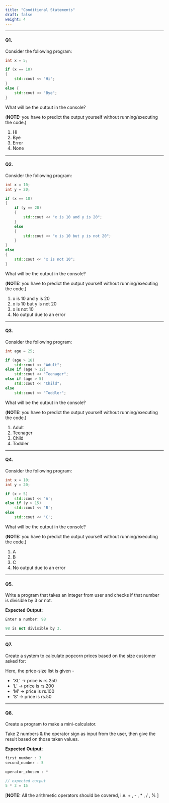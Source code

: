 ```yaml
---
title: "Conditional Statements"
draft: false
weight: 4
---
```


---

#### Q1.

Consider the following program:

```cpp
int x = 5;

if (x == 10) 
{
    std::cout << "Hi";
} 
else {
    std::cout << "Bye";
}
```

What will be the output in the console?

(**NOTE:** you have to predict the output yourself without running/executing the code.)

1. Hi
2. Bye
3. Error
4. None

---

#### Q2.

Consider the following program:

```cpp
int x = 10; 
int y = 20;

if (x == 10) 
{     
    if (y == 20) 
    {   
        std::cout << "x is 10 and y is 20";     
    }
    else 
    {   
        std::cout << "x is 10 but y is not 20";     
    } 
}  
else 
{  
    std::cout << "x is not 10"; 
}
```

What will be the output in the console?

(**NOTE:** you have to predict the output yourself without running/executing the code.)

1. x is 10 and y is 20
2. x is 10 but y is not 20
3. x is not 10
4. No output due to an error

---

#### Q3.

Consider the following program:

```cpp
int age = 25;

if (age > 18)
    std::cout << "Adult";
else if (age > 12)
    std::cout << "Teenager";
else if (age > 5)
    std::cout << "Child";
else
    std::cout << "Toddler";
```

What will be the output in the console?

(**NOTE:** you have to predict the output yourself without running/executing the code.)

1. Adult
2. Teenager
3. Child
4. Toddler

---

#### Q4.

Consider the following program:

```cpp
int x = 10;
int y = 20;

if (x > 5)
    std::cout << 'A';
else if (y > 15)
    std::cout << 'B';
else
    std::cout << 'C';
```

What will be the output in the console?

(**NOTE:** you have to predict the output yourself without running/executing the code.)

1. A
2. B
3. C
4. No output due to an error

---

#### Q5.

Write a program that takes an integer from user and checks if that number is divisible by 3 or not.

**Expected Output:**

```cpp
Enter a number: 98

98 is not divisible by 3.
```

---

#### Q7.

Create a system to calculate popcorn prices based on the size customer asked for:

Here, the price-size list is given - 
- ‘XL’ → price is rs.250
- ‘L’ → price is rs.200
- ‘M’ → price is rs.100
- ‘S’ → price is rs.50

---

#### Q8.

Create a program to make a mini-calculator.

Take 2 numbers & the operator sign as input from the user, then give the result based on those taken values.

**Expected Output:**

```cpp
first_number : 3
second_number : 5

operator_chosen : *

// expected output
5 * 3 = 15
```

[**NOTE:** All the arithmetic operators should be covered, i.e. + , - , * , / , % ]